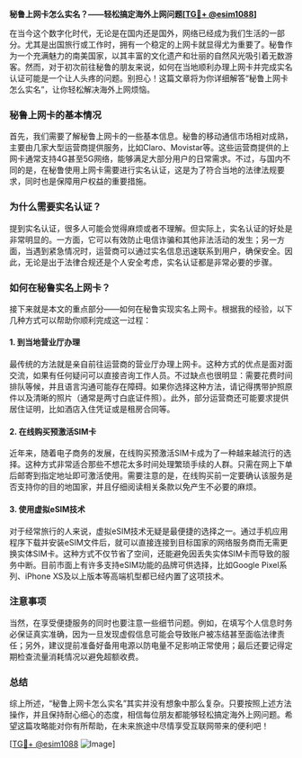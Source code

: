 **秘鲁上网卡怎么实名？——轻松搞定海外上网问题[[TG💪+ @esim1088](https://t.me/s/esim1088)]**

在当今这个数字化时代，无论是在国内还是国外，网络已经成为我们生活的一部分。尤其是出国旅行或工作时，拥有一个稳定的上网卡就显得尤为重要了。秘鲁作为一个充满魅力的南美国家，以其丰富的文化遗产和壮丽的自然风光吸引着无数游客。然而，对于初次前往秘鲁的朋友来说，如何在当地顺利办理上网卡并完成实名认证可能是一个让人头疼的问题。别担心！这篇文章将为你详细解答“秘鲁上网卡怎么实名”，让你轻松解决海外上网烦恼。

### 秘鲁上网卡的基本情况

首先，我们需要了解秘鲁上网卡的一些基本信息。秘鲁的移动通信市场相对成熟，主要由几家大型运营商提供服务，比如Claro、Movistar等。这些运营商提供的上网卡通常支持4G甚至5G网络，能够满足大部分用户的日常需求。不过，与国内不同的是，在秘鲁使用上网卡需要进行实名认证，这是为了符合当地的法律法规要求，同时也是保障用户权益的重要措施。

### 为什么需要实名认证？

提到实名认证，很多人可能会觉得麻烦或者不理解。但实际上，实名认证的好处是非常明显的。一方面，它可以有效防止电信诈骗和其他非法活动的发生；另一方面，当遇到紧急情况时，运营商可以通过实名信息迅速联系到用户，确保安全。因此，无论是出于法律合规还是个人安全考虑，实名认证都是非常必要的步骤。

### 如何在秘鲁实名上网卡？

接下来就是本文的重点部分——如何在秘鲁实现实名上网卡。根据我的经验，以下几种方式可以帮助你顺利完成这一过程：

#### 1. 到当地营业厅办理

最传统的方法就是亲自前往运营商的营业厅办理上网卡。这种方式的优点是面对面交流，如果有任何疑问可以直接咨询工作人员。不过缺点也很明显：需要花费时间排队等候，并且语言沟通可能存在障碍。如果你选择这种方法，请记得携带护照原件以及清晰的照片（通常是两寸白底证件照）。此外，部分运营商还可能要求提供居住证明，比如酒店入住凭证或是租房合同等。

#### 2. 在线购买预激活SIM卡

近年来，随着电子商务的发展，在线购买预激活SIM卡成为了一种越来越流行的选择。这种方式非常适合那些不想花太多时间处理繁琐手续的人群。只需在网上下单后邮寄到指定地址即可激活使用。需要注意的是，在线购买前一定要确认该服务是否支持你的目的地国家，并且仔细阅读相关条款以免产生不必要的麻烦。

#### 3. 使用虚拟eSIM技术

对于经常旅行的人来说，虚拟eSIM技术无疑是最便捷的选择之一。通过手机应用程序下载并安装eSIM文件后，就可以直接连接到目标国家的网络服务商而无需更换实体SIM卡。这种方式不仅节省了空间，还能避免因丢失实体SIM卡而导致的服务中断。目前市面上有许多支持eSIM功能的品牌可供选择，比如Google Pixel系列、iPhone XS及以上版本等高端机型都已经内置了这项技术。

### 注意事项

当然，在享受便捷服务的同时也要注意一些细节问题。例如，在填写个人信息时务必保证真实准确，因为一旦发现虚假信息可能会导致账户被冻结甚至面临法律责任；另外，建议提前准备好备用电源以防电量不足影响正常使用；最后还要记得定期检查流量消耗情况以避免超额收费。

### 总结

综上所述，“秘鲁上网卡怎么实名”其实并没有想象中那么复杂。只要按照上述方法操作，并且保持耐心细心的态度，相信每位朋友都能够轻松搞定海外上网问题。希望这篇攻略能对你有所帮助，在未来旅途中尽情享受互联网带来的便利吧！

[[TG💪+ @esim1088](https://t.me/s/esim1088) ![Image](https://i.postimg.cc/4NQfJmqS/Snipaste-2025-05-13-00-14-12.png)]